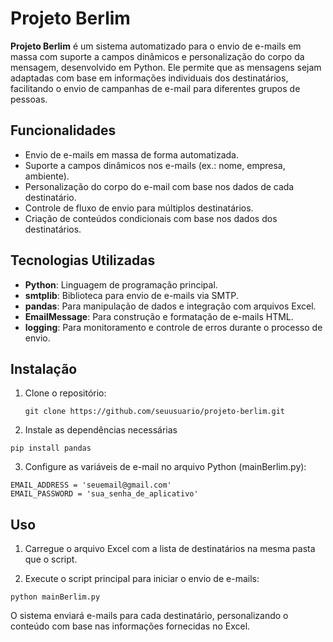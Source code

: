 # Projeto Berlim

**Projeto Berlim** é um sistema automatizado para o envio de e-mails em massa com suporte a campos dinâmicos e personalização do corpo da mensagem, desenvolvido em Python. Ele permite que as mensagens sejam adaptadas com base em informações individuais dos destinatários, facilitando o envio de campanhas de e-mail para diferentes grupos de pessoas.

## Funcionalidades

- Envio de e-mails em massa de forma automatizada.
- Suporte a campos dinâmicos nos e-mails (ex.: nome, empresa, ambiente).
- Personalização do corpo do e-mail com base nos dados de cada destinatário.
- Controle de fluxo de envio para múltiplos destinatários.
- Criação de conteúdos condicionais com base nos dados dos destinatários.
  
## Tecnologias Utilizadas

- **Python**: Linguagem de programação principal.
- **smtplib**: Biblioteca para envio de e-mails via SMTP.
- **pandas**: Para manipulação de dados e integração com arquivos Excel.
- **EmailMessage**: Para construção e formatação de e-mails HTML.
- **logging**: Para monitoramento e controle de erros durante o processo de envio.

## Instalação

1. Clone o repositório:

   ```
   git clone https://github.com/seuusuario/projeto-berlim.git
   ```

2. Instale as dependências necessárias

  ```
  pip install pandas
  ```

3. Configure as variáveis de e-mail no arquivo Python (mainBerlim.py):
  
  ```
  EMAIL_ADDRESS = 'seuemail@gmail.com'
  EMAIL_PASSWORD = 'sua_senha_de_aplicativo'
  ```

## Uso

1. Carregue o arquivo Excel com a lista de destinatários na mesma pasta que o script.

2. Execute o script principal para iniciar o envio de e-mails:

  ```
  python mainBerlim.py
  ```

O sistema enviará e-mails para cada destinatário, personalizando o conteúdo com base nas informações fornecidas no Excel.

